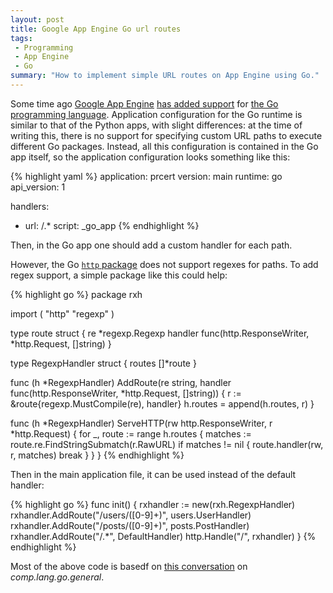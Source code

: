 ```yaml
---
layout: post
title: Google App Engine Go url routes
tags:
 - Programming
 - App Engine
 - Go
summary: "How to implement simple URL routes on App Engine using Go."
---
```


Some time ago [Google App Engine](http://code.google.com/appengine/) [has added
support](http://code.google.com/appengine/docs/go/overview.html) for [the Go
programming language](http://golang.org/). Application configuration for the Go
runtime is similar to that of the Python apps, with slight differences: at the
time of writing this, there is no support for specifying custom URL paths to
execute different Go packages. Instead, all this configuration is contained in
the Go app itself, so the application configuration looks something like this:

{% highlight yaml %}
application: prcert
version: main
runtime: go
api_version: 1

handlers:
- url: /.*
  script: _go_app
{% endhighlight %}

Then, in the Go app one should add a custom handler for each path.

However, the Go [`http` package](http://golang.org/pkg/http/) does not support
regexes for paths. To add regex support, a simple package like this could help:


{% highlight go %}
package rxh

import (
    "http"
    "regexp"
)

type route struct {
    re *regexp.Regexp
    handler func(http.ResponseWriter, *http.Request, []string)
}

type RegexpHandler struct {
    routes []*route
}

func (h *RegexpHandler) AddRoute(re string,
handler func(http.ResponseWriter, *http.Request, []string)) {
    r := &route{regexp.MustCompile(re), handler}
    h.routes = append(h.routes, r)
}

func (h *RegexpHandler) ServeHTTP(rw http.ResponseWriter, r *http.Request) {
    for _, route := range h.routes {
        matches := route.re.FindStringSubmatch(r.RawURL)
        if matches != nil {
            route.handler(rw, r, matches)
            break
        }
    }
}
{% endhighlight %}

Then in the main application file, it can be used instead of the default handler:

{% highlight go %}
func init() {
    rxhandler := new(rxh.RegexpHandler)
    rxhandler.AddRoute("/users/([0-9]+)", users.UserHandler)
    rxhandler.AddRoute("/posts/([0-9]+)", posts.PostHandler)
    rxhandler.AddRoute("/.*", DefaultHandler)
    http.Handle("/", rxhandler)
}
{% endhighlight %}

Most of the above code is basedf on [this
conversation](http://permalink.gmane.org/gmane.comp.lang.go.general/28267) on
*comp.lang.go.general*.
